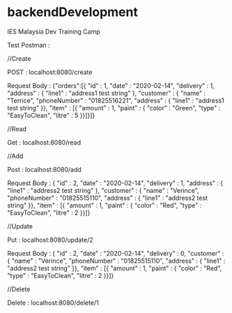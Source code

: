 # backendDevelopment
IES Malaysia Dev Training Camp

Test Postman : 



//Create

POST : localhost:8080/create

Request Body :
{"orders":[{ "id" : 1, "date" : "2020-02-14", "delivery" : 1, "address" : { "line1" : "address1 test string" }, "customer" : { "name" : "Terrice", "phoneNumber" : "01825516221", "address" : { "line1" : "address1 test string" }}, "item" : [{ "amount" : 1, "paint" : { "color" : "Green", "type" : "EasyToClean", "litre" : 5 }}]}]}



//Read

Get : localhost:8080/read



//Add

Post : localhost:8080/add

Request Body :
{ "id" : 2, "date" : "2020-02-14", "delivery" : 1, "address" : { "line1" : "address2 test string" }, "customer" : { "name" : "Verince", "phoneNumber" : "01825515110", "address" : { "line1" : "address2 test string" }}, "item" : [{ "amount" : 1, "paint" : { "color" : "Red", "type" : "EasyToClean", "litre" : 2 }}]}



//Update

Put : localhost:8080/update/2

Request Body :
{ "id" : 2, "date" : "2020-02-14", "delivery" : 0, "customer" : { "name" : "Verince", "phoneNumber" : "01825515110", "address" : { "line1" : "address2 test string" }}, "item" : [{ "amount" : 1, "paint" : { "color" : "Red", "type" : "EasyToClean", "litre" : 2 }}]}



//Delete

Delete : localhost:8080/delete/1
